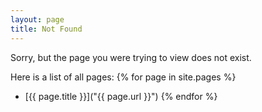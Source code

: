 ```yaml
---
layout: page
title: Not Found
---
```


Sorry, but the page you were trying to view does not exist.

Here is a list of all pages:
{% for page in site.pages %}
- [{{ page.title }}]("{{ page.url }}")
{% endfor %}